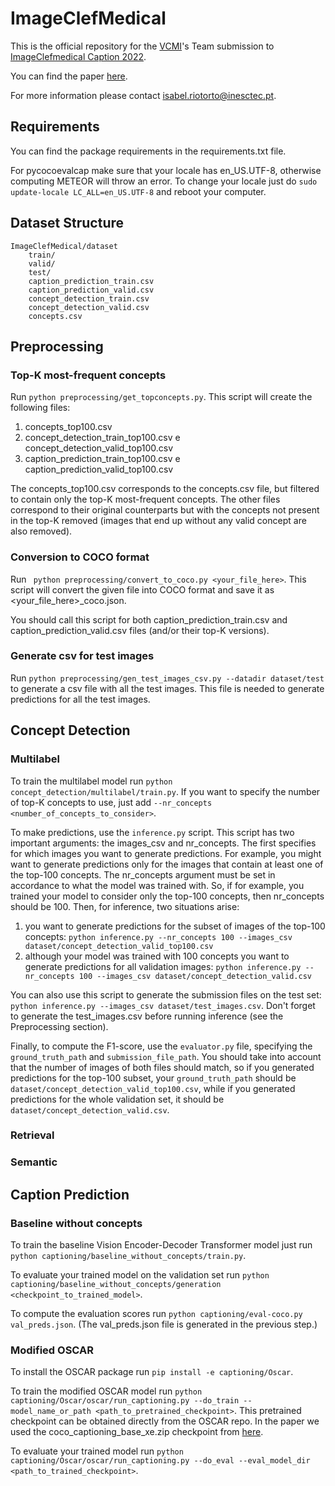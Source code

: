 # ImageClefMedical

This is the official repository for the [VCMI](https://vcmi.inesctec.pt)'s Team submission to [ImageClefmedical Caption 2022](https://www.imageclef.org/2022/medical/caption).

You can find the paper [here](http://ceur-ws.org/Vol-3180/paper-116.pdf).

For more information please contact isabel.riotorto@inesctec.pt.

## Requirements

You can find the package requirements in the requirements.txt file.

For pycocoevalcap make sure that your locale has en_US.UTF-8, otherwise computing METEOR will throw an error. To change your locale just do ```sudo update-locale LC_ALL=en_US.UTF-8``` and reboot your computer.

## Dataset Structure

```
ImageClefMedical/dataset
    train/
    valid/
    test/
    caption_prediction_train.csv
    caption_prediction_valid.csv
    concept_detection_train.csv
    concept_detection_valid.csv
    concepts.csv
```    
## Preprocessing

### Top-K most-frequent concepts

Run ```python preprocessing/get_topconcepts.py```. This script will create the following files:
1. concepts_top100.csv
2. concept_detection_train_top100.csv e concept_detection_valid_top100.csv
3. caption_prediction_train_top100.csv e caption_prediction_valid_top100.csv

The concepts_top100.csv corresponds to the concepts.csv file, but filtered to contain only the top-K most-frequent concepts. The other files correspond to their original counterparts but with the concepts not present in the top-K removed (images that end up without any valid concept are also removed).

### Conversion to COCO format

Run ```
python preprocessing/convert_to_coco.py <your_file_here>```. This script will convert the given file into COCO format and save it as <your_file_here>_coco.json.

You should call this script for both caption_prediction_train.csv and caption_prediction_valid.csv files (and/or their top-K versions).

### Generate csv for test images
Run ```python preprocessing/gen_test_images_csv.py --datadir dataset/test``` to generate a csv file with all the test images. This file is needed to generate predictions for all the test images.

## Concept Detection

### Multilabel

To train the multilabel model run ```python concept_detection/multilabel/train.py```. If you want to specify the number of top-K concepts to use, just add ```--nr_concepts <number_of_concepts_to_consider>```.

To make predictions, use the ```inference.py``` script. This script has two important arguments: the images_csv and nr_concepts. The first specifies for which images you want to generate predictions. For example, you might want to generate predictions only for the images that contain at least one of the top-100 concepts. The nr_concepts argument must be set in accordance to what the model was trained with. So, if for example, you trained your model to consider only the top-100 concepts, then nr_concepts should be 100. Then, for inference, two situations arise:
1. you want to generate predictions for the subset of images of the top-100 concepts: ```python inference.py --nr_concepts 100 --images_csv dataset/concept_detection_valid_top100.csv```
2. although your model was trained with 100 concepts you want to generate predictions for all validation images: ```python inference.py --nr_concepts 100 --images_csv dataset/concept_detection_valid.csv```

You can also use this script to generate the submission files on the test set: ```python inference.py --images_csv dataset/test_images.csv```. Don't forget to generate the test_images.csv before running inference (see the Preprocessing section).

Finally, to compute the F1-score, use the ```evaluator.py``` file, specifying the ```ground_truth_path``` and ```submission_file_path```. You should take into account that the number of images of both files should match, so if you generated predictions for the top-100 subset, your ```ground_truth_path``` should be ```dataset/concept_detection_valid_top100.csv```, while if you generated predictions for the whole validation set, it should be ```dataset/concept_detection_valid.csv```.

### Retrieval

### Semantic


## Caption Prediction

### Baseline without concepts

To train the baseline Vision Encoder-Decoder Transformer model just run ```python captioning/baseline_without_concepts/train.py```.

To evaluate your trained model on the validation set run ```python captioning/baseline_without_concepts/generation <checkpoint_to_trained_model>```.

To compute the evaluation scores run ```python captioning/eval-coco.py val_preds.json```. (The val_preds.json file is generated in the previous step.)

### Modified OSCAR

To install the OSCAR package run ```pip install -e captioning/Oscar```.

To train the modified OSCAR model run ```python captioning/Oscar/oscar/run_captioning.py --do_train --model_name_or_path <path_to_pretrained_checkpoint>```. This pretrained checkpoint can be obtained directly from the OSCAR repo. In the paper we used the coco_captioning_base_xe.zip checkpoint from [here](https://github.com/microsoft/Oscar/blob/master/VinVL_MODEL_ZOO.md#image-captioning-on-coco). 

To evaluate your trained model run ```python captioning/Oscar/oscar/run_captioning.py --do_eval --eval_model_dir <path_to_trained_checkpoint>```.



